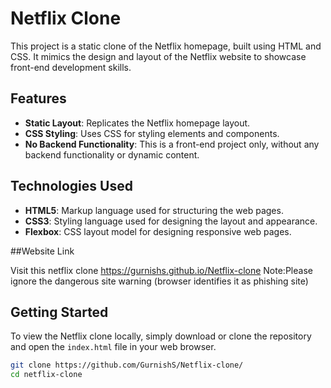 # Netflix Clone

This project is a static clone of the Netflix homepage, built using HTML and CSS. It mimics the design and layout of the Netflix website to showcase front-end development skills.

## Features

- **Static Layout**: Replicates the Netflix homepage layout.
- **CSS Styling**: Uses CSS for styling elements and components.
- **No Backend Functionality**: This is a front-end project only, without any backend functionality or dynamic content.

## Technologies Used

- **HTML5**: Markup language used for structuring the web pages.
- **CSS3**: Styling language used for designing the layout and appearance.
- **Flexbox**: CSS layout model for designing responsive web pages.

##Website Link

Visit this netflix clone https://gurnishs.github.io/Netflix-clone
Note:Please ignore the dangerous site warning (browser identifies it as phishing site)

## Getting Started

To view the Netflix clone locally, simply download or clone the repository and open the `index.html` file in your web browser.

```bash
git clone https://github.com/GurnishS/Netflix-clone/
cd netflix-clone

